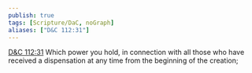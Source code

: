 ```yaml
---
publish: true
tags: [Scripture/DaC, noGraph]
aliases: ["D&C 112:31"]
---
```

[D&C 112:31](https://churchofjesuschrist.org/study/scriptures/dc-testament/dc/112?lang=eng&id=p31#p31) Which power you hold, in connection with all those who have received a dispensation at any time from the beginning of the creation;
